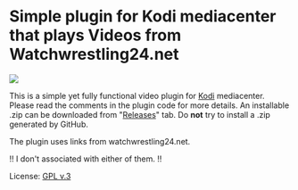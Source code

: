 # Simple plugin for Kodi mediacenter that plays Videos from Watchwrestling24.net
![](https://github.com/Space2Walker/plugin.video.wrestling24/workflows/Kodi-Addon-Check/badge.svg)

This is a simple yet fully functional video plugin for [Kodi](http://kodi.tv) mediacenter.
Please read the comments in the plugin code for more details.
An installable .zip can be downloaded from "[Releases](https://github.com/space2walker/plugin.video.wrestling24/releases)" tab.
Do **not** try to install a .zip generated by GitHub.

The plugin uses links from watchwrestling24.net.


!! I don't associated with either of them. !!

License: [GPL v.3](http://www.gnu.org/copyleft/gpl.html)
